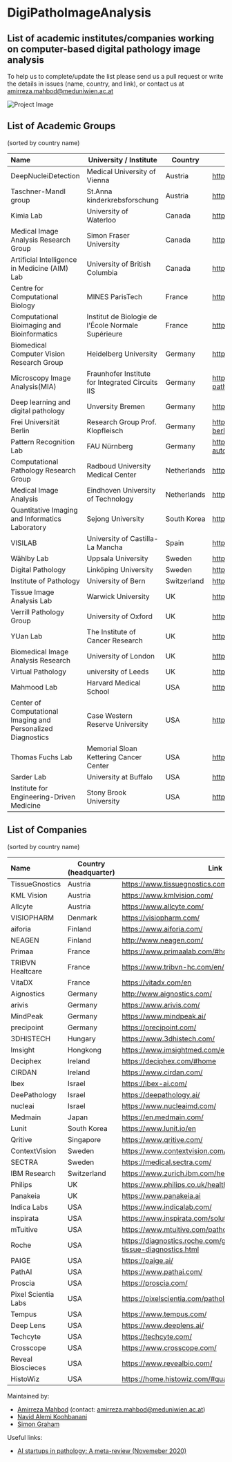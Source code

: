 # DigiPathoImageAnalysis


## List of academic institutes/companies working on computer-based digital pathology image analysis 
To help us to complete/update the list please send us a pull request or write the details in issues (name, country, and link), or contact us at amirreza.mahbod@meduniwien.ac.at

![Project Image](https://github.com/masih4/DigiPathoImageAnalysis/blob/master/project_image.jpg)


## List of Academic Groups 
(sorted by country name)

| Name | University / Institute | Country | Link |
| :---| --- | --- |  --- |
| DeepNucleiDetection                                         | Medical University of Vienna                      | Austria    | https://sites.google.com/view/deepnucleidetection/home|
| Taschner-Mandl group                                        | St.Anna kinderkrebsforschung                      | Austria    | https://www.ccri.at/|
| Kimia Lab                                                   | University of Waterloo                            | Canada     | https://kimialab.uwaterloo.ca/kimia/|
| Medical Image Analysis Research Group                       | Simon Fraser University                           | Canada     | https://www.medicalimageanalysis.com/ |
| Artificial Intelligence in Medicine (AIM) Lab               | University of British Columbia                    | Canada     | https://aimlab.ca/ |
| Centre for Computational Biology                            | MINES ParisTech                                   | France     | http://cbio.mines-paristech.fr/welcome-to-the-cbio-wiki |
| Computational Bioimaging and Bioinformatics                 | Institut de Biologie de l'École Normale Supérieure| France     |https://www.ibens.ens.fr/spip.php?rubrique47 |
| Biomedical Computer Vision Research Group                   | Heidelberg University                             | Germany    | http://www.bioquant.uni-heidelberg.de/research/groups/biomedical_computer_vision.html|
| Microscopy Image Analysis(MIA)                              | Fraunhofer Institute for Integrated Circuits IIS  | Germany    | https://www.iis.fraunhofer.de/en/ff/sse/health/medical-image-analysis/mikroskopie/digitale-pathologie.html|
| Deep learning and digital pathology                         | Unversity Bremen                                  | Germany    | https://www.uni-bremen.de/en/techmath/research/deep-learning-and-digital-pathology|
| Frei Universität Berlin                                     | Research Group Prof. Klopfleisch                  | Germany    | https://www.vetmed.fu-berlin.de/en/einrichtungen/institute/we12/arbeitsgruppen/ag_klopfleisch/index.html|
| Pattern Recognition Lab                                     | FAU Nürnberg                                      | Germany    | https://lme.tf.fau.de/research/research-groups/digital-pathology-new-approaches-to-the-automated-image-analysis-of-histologic-slides/ |
| Computational Pathology Research Group                      | Radboud University Medical Center                 | Netherlands| https://www.computationalpathologygroup.eu/ |
| Medical Image Analysis                                      | Eindhoven University of Technology                | Netherlands| https://research.tue.nl/en/organisations/medical-image-analysis |
| Quantitative Imaging and Informatics Laboratory             | Sejong University                                 | South Korea| http://www.kwaklab.net/|
| VISILAB                                                     | University of Castilla-La Mancha                  | Spain      | https://visilab.etsii.uclm.es/?page_id=39|
| Wählby Lab                                                  | Uppsala University                                | Sweden     | http://user.it.uu.se/~cli05194/|
| Digital Pathology                                           | Linköping University                              | Sweden     | https://liu.se/en/research/digital-pathology|
| Institute of Pathology                                      | University of Bern                                | Switzerland| https://www.pathology.unibe.ch/research/index_eng.html|
| Tissue Image Analysis Lab                                   | Warwick University                                | UK         | https://warwick.ac.uk/fac/sci/dcs/research/tia |
| Verrill Pathology Group                                     | University of Oxford                              | UK         | https://www.nds.ox.ac.uk/research/verrill-pathology-group |
| YUan Lab                                                    | The Institute of Cancer Research                  | UK         | http://yuanlab.org/ |
| Biomedical Image Analysis Research                          | University of London                              | UK         | http://www.staff.city.ac.uk/~sbbk034/research.php?idMem=research |
| Virtual Pathology                                           | university of Leeds                               | UK         | https://www.virtualpathology.leeds.ac.uk/research/analysis/ |
| Mahmood Lab                                                 | Harvard Medical School                            | USA        | https://faisal.ai/|
| Center of Computational Imaging and Personalized Diagnostics| Case Western Reserve University                   | USA        | https://engineering.case.edu/centers/ccipd/|
| Thomas Fuchs Lab                                            | Memorial Sloan Kettering Cancer Center            | USA        | http://thomasfuchslab.org/|
| Sarder Lab                                                  | University at Buffalo                             | USA        | https://www.acsu.buffalo.edu/~pinakisa/index.html|
| Institute for Engineering-Driven Medicine                   | Stony Brook University                            | USA        | https://www.stonybrook.edu/commcms/iedm/research/Research_Thrusts/Digital_Pathology.php|








## List of Companies
(sorted by country name)

| Name | Country (headquarter) | Link |
| :---| --- | --- |
| TissueGnostics      | Austria     | https://www.tissuegnostics.com/ |
| KML Vision          | Austria     | https://www.kmlvision.com/ |
| Allcyte             | Austria     | https://www.allcyte.com/ |
| VISIOPHARM          | Denmark     | https://visiopharm.com/|
| aiforia             | Finland     | https://www.aiforia.com/ |
| NEAGEN              | Finland     | http://www.neagen.com/|
| Primaa              | France      | https://www.primaalab.com/#home |
| TRIBVN Healtcare    | France      | https://www.tribvn-hc.com/en/ |
| VitaDX              | France      | https://vitadx.com/en |
| Aignostics          | Germany     | http://www.aignostics.com/|
| arivis              | Germany     | https://www.arivis.com/|
| MindPeak            | Germany     | https://www.mindpeak.ai/|
| precipoint          | Germany     | https://precipoint.com/|
| 3DHISTECH           | Hungary     | https://www.3dhistech.com/ |
| Imsight             | Hongkong    | https://www.imsightmed.com/eindex/about.html |
| Deciphex            | Ireland     | https://deciphex.com/#home|
| CIRDAN              | Ireland     | https://www.cirdan.com/ |
| Ibex                | Israel      | https://ibex-ai.com/|
| DeePathology        | Israel      | https://deepathology.ai/|
| nucleai             | Israel      | https://www.nucleaimd.com/|
| Medmain             | Japan       | https://en.medmain.com/ |
| Lunit               | South Korea | https://www.lunit.io/en |
| Qritive             | Singapore   | https://www.qritive.com/ |
| ContextVision       | Sweden      | https://www.contextvision.com/ |
| SECTRA              | Sweden      | https://medical.sectra.com/|
| IBM Research        | Switzerland | https://www.zurich.ibm.com/healthcare/|
| Philips             | UK          | https://www.philips.co.uk/healthcare/solutions/pathology|
| Panakeia            | UK          | https://www.panakeia.ai|
| Indica Labs         | USA         | https://www.indicalab.com/ |
| inspirata           | USA         | https://www.inspirata.com/solutions/digital-pathology/|
| mTuitive            | USA         | https://www.mtuitive.com/pathology.html|
| Roche               | USA         | https://diagnostics.roche.com/global/en/about/roche-tissue-diagnostics.html|
| PAIGE               | USA         | https://paige.ai/|
| PathAI              | USA         | https://www.pathai.com/|
| Proscia             | USA         | https://proscia.com/|
| Pixel Scientia Labs | USA         | https://pixelscientia.com/pathology.html|
| Tempus              | USA         | https://www.tempus.com/|
| Deep Lens           | USA         | https://www.deeplens.ai/ |
| Techcyte            | USA         | https://techcyte.com/ |
| Crosscope           | USA         | https://www.crosscope.com/ |
| Reveal Bioscieces   | USA         | https://www.revealbio.com/|
| HistoWiz            | USA         | https://home.histowiz.com/#quantitative_image_analysis|







Maintained by:
* [Amirreza Mahbod](https://www.kth.se/profile/amahbod) (contact: amirreza.mahbod@meduniwien.ac.at)
* [Navid Alemi Koohbanani](https://warwick.ac.uk/study/csde/gsp/eportfolio/directory/pg/u1694087/) 
* [Simon Graham](https://warwick.ac.uk/fac/sci/mathsys/people/students/2015intake/graham/) 

Useful links:
* [AI startups in pathology: A meta-review (Novemeber 2020)](https://analogintelligence.com/artificial-intelligence-ai-startups-pathology-venture-meta-review-analysis/)
